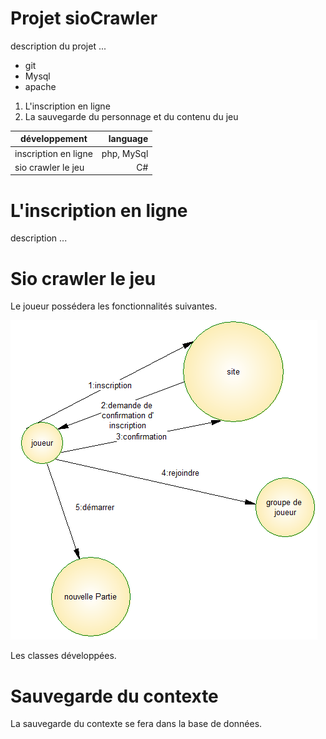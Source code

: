 # Projet sioCrawler #

description du projet ...

* git 
* Mysql
* apache

1. L'inscription en ligne
2. La sauvegarde du personnage et du contenu du jeu

|	développement	  |	language	|
|---------------------|------------:|
|inscription en ligne | php, MySql  |                   
|sio crawler le jeu   |  C#         | 


# L'inscription en ligne #

description ...

# Sio crawler le jeu #

Le joueur possédera les fonctionnalités suivantes.

![acteurFluxInscription.PNG](https://github.com/stanislasveronical/sioCrawler/blob/master/acteurFluxInscription.PNG)

Les classes développées.



# Sauvegarde du contexte #

La sauvegarde du contexte se fera dans la base de données.